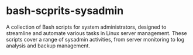# bash-scprits-sysadmin
A collection of Bash scripts for system administrators, designed to streamline and automate various tasks in Linux server management. These scripts cover a range of sysadmin activities, from server monitoring to log analysis and backup management.

